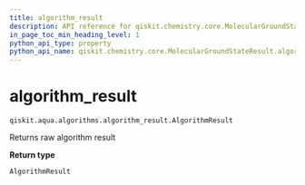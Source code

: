 ```yaml
---
title: algorithm_result
description: API reference for qiskit.chemistry.core.MolecularGroundStateResult.algorithm_result
in_page_toc_min_heading_level: 1
python_api_type: property
python_api_name: qiskit.chemistry.core.MolecularGroundStateResult.algorithm_result
---
```


# algorithm\_result

<span id="qiskit.chemistry.core.MolecularGroundStateResult.algorithm_result" />

`qiskit.aqua.algorithms.algorithm_result.AlgorithmResult`

Returns raw algorithm result

**Return type**

`AlgorithmResult`

